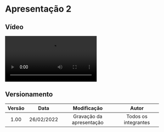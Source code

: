 # Apresentação 2

## Vídeo

![type:video](../videos/presentation2.mp4)

## Versionamento

| Versão |    Data    |       Modificação        |        Autor         |
| :----: | :--------: | :----------------------: | :------------------: |
|  1.00  | 26/02/2022 | Gravação da apresentação | Todos os integrantes |
